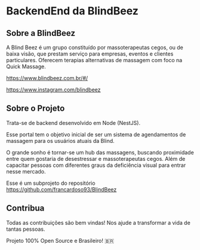 # BackendEnd da BlindBeez
## Sobre a BlindBeez
A Blind Beez é um grupo constituído por massoterapeutas cegos, ou de baixa visão, que prestam serviço para empresas, eventos e clientes particulares. Oferecem terapias alternativas de massagem com foco na Quick Massage.

https://www.blindbeez.com.br/#/

https://www.instagram.com/blindbeez

## Sobre o Projeto

Trata-se de backend desenvolvido em Node (NestJS).

Esse portal tem o objetivo inicial de ser um sistema de agendamentos de massagem para os usuários atuais da Blind. 

O grande sonho é tornar-se um hub das massagens, buscando proximidade entre quem gostaria de desestressar e massoterapeutas cegos. Além de capacitar pessoas com diferentes graus da deficiência visual para entrar nesse mercado.

Esse é um subprojeto do repositório https://github.com/francardoso93/BlindBeez

## Contribua

Todas as contribuições são bem vindas! Nos ajude a transformar a vida de tantas pessoas.

Projeto 100% Open Source e Brasileiro! 🇧🇷

